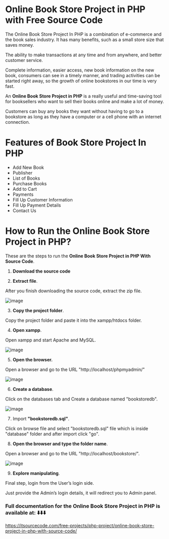 # Online Book Store Project in PHP with Free Source Code
The Online Book Store Project In PHP is a combination of e-commerce and the book sales industry. It has many benefits, such as a small store size that saves money.

The ability to make transactions at any time and from anywhere, and better customer service.

Complete information, easier access, new book information on the new book, consumers can see in a timely manner, and trading activities can be started right away, so the growth of online bookstores in our time is very fast.

An **Online Book Store Project in PHP**  is a really useful and time-saving tool for booksellers who want to sell their books online and make a lot of money.

Customers can buy any books they want without having to go to a bookstore as long as they have a computer or a cell phone with an internet connection.

# Features of Book Store Project In PHP

* Add New Book
* Publisher
* List of Books
* Purchase Books
* Add to Cart
* Payments
* Fill Up Customer Information
* Fill Up Payment Details
* Contact Us

#  How to Run the Online Book Store Project in PHP?
These are the steps to run the **Online Book Store Project in PHP With Source Code**.

1. **Download the source code**

2. **Extract file**.

After you finish downloading the source code, extract the zip file.

![image](https://github.com/user-attachments/assets/e6d24a27-4408-4fd8-9ddc-943367022f62)

3. **Copy the project folder**.

Copy the project folder and paste it into the xampp/htdocs folder.

4. **Open xampp**.

Open xampp and start Apache and MySQL.

![image](https://github.com/user-attachments/assets/5229165d-a568-4a24-b645-93edb7d912bf)

5. **Open the browser.**

Open a browser and go to the URL "http://localhost/phpmyadmin/"

![image](https://github.com/user-attachments/assets/0adb72d6-2c5c-4b6c-b02f-678533ae560f)

6. **Create a database**.

Click on the databases tab and Create a database named "bookstoredb".

![image](https://github.com/user-attachments/assets/067d7363-5b7d-4fc8-ad5c-816b11e0d556)

7. Import **"bookstoredb.sql"**.

Click on browse file and select "bookstoredb.sql" file which is inside "database" folder and after import click "go".

8. **Open the browser and type the folder name**.

Open a browser and go to the URL "http://localhost/bookstore/".

![image](https://github.com/user-attachments/assets/6e72c0b4-ff64-4112-98e0-f1271f0441ad)

9. **Explore manipulating**.

Final step, login from the User’s login side. 

Just provide the Admin’s login details, it will redirect you to Admin panel.


### Full documentation for the **Online Book Store Project in PHP** is available at: ⬇️⬇️⬇️

https://itsourcecode.com/free-projects/php-project/online-book-store-project-in-php-with-source-code/








